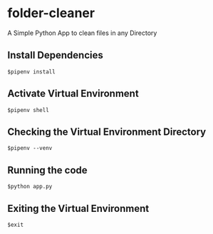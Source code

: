 # folder-cleaner
A Simple Python App to clean files in any Directory

## Install Dependencies
```
$pipenv install
```

## Activate Virtual Environment
```
$pipenv shell
```

## Checking the Virtual Environment Directory
```
$pipenv --venv
```

## Running the code
```
$python app.py
```

## Exiting the Virtual Environment
```
$exit
```



